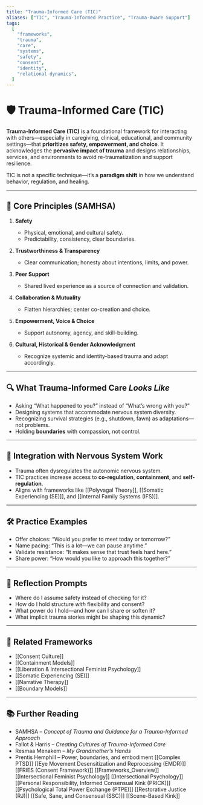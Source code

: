 ```yaml
---
title: "Trauma-Informed Care (TIC)"
aliases: ["TIC", "Trauma-Informed Practice", "Trauma-Aware Support"]
tags:
  [
    "frameworks",
    "trauma",
    "care",
    "systems",
    "safety",
    "consent",
    "identity",
    "relational dynamics",
  ]
---
```


<!-- @format -->

# 🛡️ Trauma-Informed Care (TIC)

**Trauma-Informed Care (TIC)** is a foundational framework for interacting with others—especially in caregiving, clinical, educational, and community settings—that **prioritizes safety, empowerment, and choice**. It acknowledges the **pervasive impact of trauma** and designs relationships, services, and environments to avoid re-traumatization and support resilience.

TIC is not a specific technique—it’s a **paradigm shift** in how we understand behavior, regulation, and healing.

---

## 🧠 Core Principles (SAMHSA)

1. **Safety**
   - Physical, emotional, and cultural safety.
   - Predictability, consistency, clear boundaries.

2. **Trustworthiness & Transparency**
   - Clear communication; honesty about intentions, limits, and power.

3. **Peer Support**
   - Shared lived experience as a source of connection and validation.

4. **Collaboration & Mutuality**
   - Flatten hierarchies; center co-creation and choice.

5. **Empowerment, Voice & Choice**
   - Support autonomy, agency, and skill-building.

6. **Cultural, Historical & Gender Acknowledgment**
   - Recognize systemic and identity-based trauma and adapt accordingly.

---

## 🔍 What Trauma-Informed Care _Looks Like_

- Asking “What happened to you?” instead of “What’s wrong with you?”
- Designing systems that accommodate nervous system diversity.
- Recognizing survival strategies (e.g., shutdown, fawn) as adaptations—not problems.
- Holding **boundaries** with compassion, not control.

---

## 🧠 Integration with Nervous System Work

- Trauma often dysregulates the autonomic nervous system.
- TIC practices increase access to **co-regulation**, **containment**, and **self-regulation**.
- Aligns with frameworks like [[Polyvagal Theory]], [[Somatic Experiencing (SE)]], and [[Internal Family Systems (IFS)]].

---

## 🛠 Practice Examples

- Offer choices: “Would you prefer to meet today or tomorrow?”
- Name pacing: “This is a lot—we can pause anytime.”
- Validate resistance: “It makes sense that trust feels hard here.”
- Share power: “How would you like to approach this together?”

---

## 💬 Reflection Prompts

- Where do I assume safety instead of checking for it?
- How do I hold structure _with_ flexibility and consent?
- What power do I hold—and how can I share or soften it?
- What implicit trauma stories might be shaping this dynamic?

---

## 🔗 Related Frameworks

- [[Consent Culture]]
- [[Containment Models]]
- [[Liberation & Intersectional Feminist Psychology]]
- [[Somatic Experiencing (SE)]]
- [[Narrative Therapy]]
- [[Boundary Models]]

---

## 📚 Further Reading

- SAMHSA – _Concept of Trauma and Guidance for a Trauma-Informed Approach_
- Fallot & Harris – _Creating Cultures of Trauma-Informed Care_
- Resmaa Menakem – _My Grandmother’s Hands_
- Prentis Hemphill – Power, boundaries, and embodiment
  [[Complex PTSD]]
  [[Eye Movement Desensitization and Reprocessing (EMDR)]]
  [[FRIES (Consent Framework)]]
  [[Frameworks_Overview]]
  [[Intersectional Feminist Psychology]]
  [[Intersectional Psychology]]
  [[Personal Responsibility, Informed Consensual Kink (PRICK)]]
  [[Psychological Total Power Exchange (PTPE)]]
  [[Restorative Justice (RJ)]]
  [[Safe, Sane, and Consensual (SSC)]]
  [[Scene-Based Kink]]
